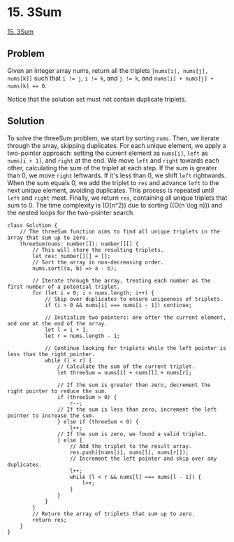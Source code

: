 # 15. 3Sum

[15. 3Sum](https://leetcode.com/problems/3sum/)
## Problem

Given an integer array nums, return all the triplets `[nums[i], nums[j], nums[k]]` such that `i != j`, `i != k`, and `j != k`, and `nums[i] + nums[j] + nums[k] == 0`.

Notice that the solution set must not contain duplicate triplets.

## Solution

To solve the threeSum problem, we start by sorting `nums`. Then, we iterate through the array, skipping duplicates. For each unique element, we apply a two-pointer approach: setting the current element as `nums[i]`, `left` as `nums[i + 1]`, and `right` at the end. We move `left` and `right` towards each other, calculating the sum of the triplet at each step. If the sum is greater than 0, we move `right` leftwards. If it's less than 0, we shift `left` rightwards. When the sum equals 0, we add the triplet to `res` and advance `left` to the next unique element, avoiding duplicates. This process is repeated until `left` and `right` meet. Finally, we return `res`, containing all unique triplets that sum to 0.
The time complexity is \(O(n^2)\) due to sorting (\(O(n \log n)\)) and the nested loops for the two-pointer search.

```
class Solution {
    // The threeSum function aims to find all unique triplets in the array that sum up to zero.
    threeSum(nums: number[]): number[][] {
        // This will store the resulting triplets.
        let res: number[][] = [];
        // Sort the array in non-decreasing order.
        nums.sort((a, b) => a - b);

        // Iterate through the array, treating each number as the first number of a potential triplet.
        for (let i = 0; i < nums.length; i++) {
            // Skip over duplicates to ensure uniqueness of triplets.
            if (i > 0 && nums[i] === nums[i - 1]) continue;

            // Initialize two pointers: one after the current element, and one at the end of the array.
            let l = i + 1;
            let r = nums.length - 1;

            // Continue looking for triplets while the left pointer is less than the right pointer.
            while (l < r) {
                // Calculate the sum of the current triplet.
                let threeSum = nums[i] + nums[l] + nums[r];
                
                // If the sum is greater than zero, decrement the right pointer to reduce the sum.
                if (threeSum > 0) {
                    r--;
                // If the sum is less than zero, increment the left pointer to increase the sum.
                } else if (threeSum < 0) {
                    l++;
                // If the sum is zero, we found a valid triplet.
                } else {
                    // Add the triplet to the result array.
                    res.push([nums[i], nums[l], nums[r]]);
                    // Increment the left pointer and skip over any duplicates.
                    l++;
                    while (l < r && nums[l] === nums[l - 1]) {
                        l++;
                    }
                }
            }
        }
        // Return the array of triplets that sum up to zero.
        return res;
    }
}

```

